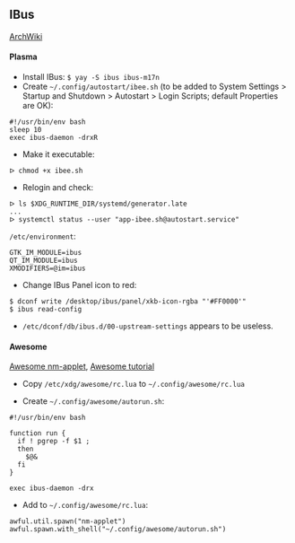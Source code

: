 ## IBus
[ArchWiki](https://wiki.archlinux.org/index.php/IBus)
#### Plasma

- Install IBus: `$ yay -S ibus ibus-m17n`
- Create `~/.config/autostart/ibee.sh` (to be added to System Settings > Startup and Shutdown > Autostart > Login Scripts; default Properties are OK):
```
#!/usr/bin/env bash
sleep 10
exec ibus-daemon -drxR
```
- Make it executable:
```
ᐅ chmod +x ibee.sh
```
- Relogin and check:
```
ᐅ ls $XDG_RUNTIME_DIR/systemd/generator.late
...
ᐅ systemctl status --user "app-ibee.sh@autostart.service"
```

`/etc/environment`:
```
GTK_IM_MODULE=ibus
QT_IM_MODULE=ibus
XMODIFIERS=@im=ibus
```

- Change IBus Panel icon to red:
```
$ dconf write /desktop/ibus/panel/xkb-icon-rgba "'#FF0000'"
$ ibus read-config
```
- `/etc/dconf/db/ibus.d/00-upstream-settings` appears to be useless.

#### Awesome

[Awesome nm-applet](https://stackoverflow.com/questions/30550878/awesome-desktop-manager-widgets), [Awesome tutorial](https://awesomewm.org/apidoc/documentation/07-my-first-awesome.md.html)


- Copy `/etc/xdg/awesome/rc.lua` to `~/.config/awesome/rc.lua
`

- Create `~/.config/awesome/autorun.sh`:
```
#!/usr/bin/env bash

function run {
  if ! pgrep -f $1 ;
  then
    $@&
  fi
}

exec ibus-daemon -drx

```

- Add to `~/.config/awesome/rc.lua`:
```
awful.util.spawn("nm-applet")
awful.spawn.with_shell("~/.config/awesome/autorun.sh")
```
